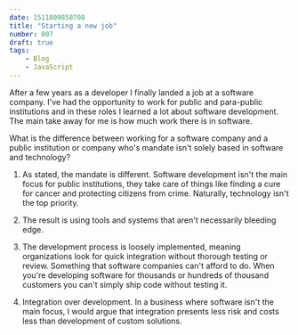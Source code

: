 ```yaml
---
date: 1511809858708
title: "Starting a new job"
number: 007
draft: true
tags: 
    - Blog
    - JavaScript
---
```


After a few years as a developer I finally landed a job at a software company. I've had the opportunity to work for public and para-public institutions and in these roles I learned a lot about software development. The main take away for me is how much work there is in software. 

What is the difference between working for a software company and a public institution or company who's mandate isn't solely based in software and technology?

1. As stated, the mandate is different. Software development isn't the main focus for public institutions, they take care of things like finding a cure for cancer and protecting citizens from crime. Naturally, technology isn't the top priority.

2. The result is using tools and systems that aren't necessarily bleeding edge. 

3. The development process is loosely implemented, meaning organizations look for quick integration without thorough testing or review. Something that software companies can't afford to do. When you're developing software for thousands or hundreds of thousand customers you can't simply ship code without testing it.

4. Integration over development. In a business where software isn't the main focus, I would argue that integration presents less risk and costs less than development of custom solutions. 